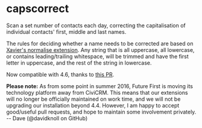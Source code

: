 capscorrect
===========

Scan a set number of contacts each day, correcting the capitalisation of
individual contacts' first, middle and last names.

The rules for deciding whether a name needs to be corrected are based on
[Xavier's normalise extension](https://civicrm.org/extensions/normalise-data-entered-firstname-last-name).
Any string that is all uppercase, all lowercase, or contains leading/trailing
whitespace, will be trimmed and have the first letter in uppercase, and the
rest of the string in lowercase.

Now compatible with 4.6, thanks to [this PR](https://github.com/futurefirst/capscorrect/pull/6).

**Please note:**
As from some point in summer 2016, Future First is moving its technology
platform away from CiviCRM. This means that our extensions will no longer be
officially maintained on work time, and we will not be upgrading our
installation beyond 4.4. However, I am happy to accept good/useful pull
requests, and hope to maintain some involvement privately.  
-- Dave (@davidknoll on GitHub)
